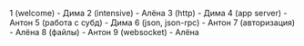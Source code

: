 1 (welcome) - Дима
2 (intensive) - Алёна
3 (http) - Дима
4 (app server) - Антон
5 (работа с субд) - Дима
6 (json, json-rpc) - Антон
7 (авторизация) - Алёна
8 (файлы) - Антон
9 (websocket) - Алёна
